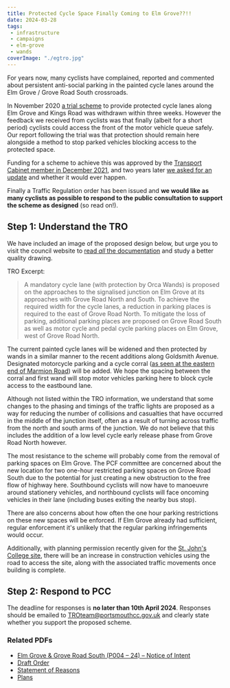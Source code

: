 ```yaml
---
title: Protected Cycle Space Finally Coming to Elm Grove??!!
date: 2024-03-28
tags:
 - infrastructure
 - campaigns
 - elm-grove
 - wands
coverImage: "./egtro.jpg"
---
```


For years now, many cyclists have complained, reported and
commented about persistent anti-social parking in the painted
cycle lanes around the Elm Grove / Grove Road South crossroads.

In November 2020 [a trial scheme](https://pompeybug.co.uk/statement-on-elm-grove-cycle-lane-trial)
to provide protected cycle lanes along Elm Grove and Kings Road
was withdrawn within three weeks. However the feedback we received from 
cyclists was that finally (albeit for a short period) cyclists could
access the front of the motor vehicle queue safely. Our report
following the trial was that protection should remain here alongside
a method to stop parked vehicles blocking access to the protected space.

Funding for a scheme to achieve this was approved by the [Transport
Cabinet member in December 2021](https://pompeybug.co.uk/2021-12-02-deputation),
and two years later [we asked for an update](https://pompeybug.co.uk/2023-12-30-elm-grove/)
and whether it would ever happen.

Finally a Traffic Regulation order has been issued and **we would like as
many cyclists as possible to respond to the public consultation to
support the scheme as designed** (so read on!).

## Step 1: Understand the TRO

We have included an image of the
proposed design below, but urge you to visit the council website to
[read _all_ the documentation](https://www.portsmouth.gov.uk/services/parking-roads-and-travel/roads/traffic-regulation-orders-2024/#southsea%3C/a:~:text=Elm%20Grove%20%26%20Grove%20Road%20South%20(P004%20%E2%80%93%2024)%20%E2%80%93%20Notice%20of%20Intent%20%E2%80%93%20Draft%20Order%C2%A0%E2%80%93%20Statement%20of%20Reasons%20%E2%80%93%20Plans)
and study a better quality drawing.

TRO Excerpt:
> A mandatory cycle lane (with protection by Orca Wands) is proposed
> on the approaches to the signalised junction on Elm Grove at its
> approaches with Grove Road North and South. To achieve the required
> width for the cycle lanes, a reduction in parking places is required
> to the east of Grove Road North. To mitigate the loss of parking,
> additional parking places are proposed on Grove Road South as well
> as motor cycle and pedal cycle parking places on Elm Grove, west
> of Grove Road North.

The current painted cycle lanes will be widened and then protected
by wands in a similar manner to the recent additions along Goldsmith
Avenue. Designated motorcycle parking and a cycle corral ([as seen at
the eastern end of Marmion Road](https://www.google.com/maps/@50.7852488,-1.0837611,3a,27.3y,84.62h,82t/data=!3m6!1e1!3m4!1swygQfxDRyockQ14sliwl8A!2e0!7i16384!8i8192?entry=ttu)) will be added. We hope the spacing
between the corral and first wand will stop motor vehicles parking
here to block cycle access to the eastbound lane.

Although not listed within the TRO information, we understand that
some changes to the phasing and timings of the traffic lights are
proposed as a way for reducing the number of collisions and casualties
that have occurred in the middle of the junction itself, often as a
result of turning across traffic from the north and south arms of
the junction. We do not believe that this includes the addition of
a low level cycle early release phase from Grove Road North however.

The most resistance to the scheme will probably come from the removal
of parking spaces on Elm Grove.  The PCF committee are concerned
about the new location for two one-hour restricted parking spaces
on Grove Road South due to the potential for just creating a new
obstruction to the free flow of highway here. Southbound cyclists will
now have to manoeuvre around stationery vehicles, and northbound
cyclists will face oncoming vehicles in their lane (including buses
exiting the nearby bus stop).

There are also concerns about how often the one hour parking restrictions
on these new spaces will be enforced. If Elm Grove already had sufficient,
regular enforcement it's unlikely that the regular parking infringements
would occur.

Additionally, with planning permission recently given for the
[St. John's College site](https://publicaccess.portsmouth.gov.uk/online-applications/applicationDetails.do?keyVal=RZU6BKMO0JP00&activeTab=summary),
there will be an increase in construction vehicles using the road to
access the site, along with the associated traffic movements once
building is complete.

## Step 2: Respond to PCC
The deadline for responses is **no later than 10th April 2024**. Responses
should be emailed to [TROteam@portsmouthcc.gov.uk](mailto:TROteam@portsmouthcc.gov.uk?subject=Elm%20Grove%20TRO&cc=info@pompeybug.org.uk)
and clearly state whether you support the proposed scheme.

### Related PDFs
* [Elm Grove & Grove Road South (P004 – 24) – Notice of Intent](https://www.portsmouth.gov.uk/wp-content/uploads/2024/03/P004-24-Elm-Grove-NOI-1.pdf)
* [Draft Order](https://www.portsmouth.gov.uk/wp-content/uploads/2024/03/P004-2024-draft-TRO-1.pdf)
* [Statement of Reasons](https://www.portsmouth.gov.uk/wp-content/uploads/2024/03/SOR-Elm-Grove.pdf)
* [Plans](https://www.portsmouth.gov.uk/wp-content/uploads/2024/03/HWI1272-GA-02-Consultation-Layout.pdf)
